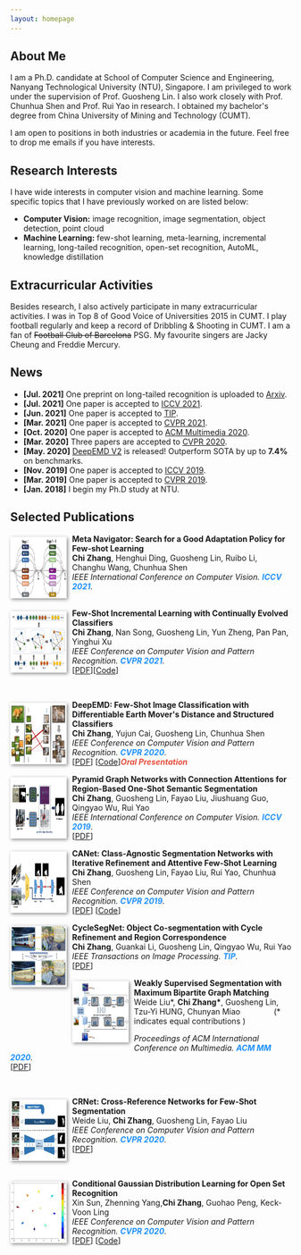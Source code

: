 ```yaml
---
layout: homepage
---
```


## About Me

I am a Ph.D. candidate at School of Computer Science and Engineering, Nanyang Technological University (NTU), Singapore. I am privileged to work under the supervision of Prof. Guosheng Lin.  I also work closely with Prof. Chunhua Shen and Prof. Rui Yao in research. I obtained my bachelor's degree from China University of Mining and Technology (CUMT).

I am open to positions in both industries or academia in the future. Feel free to drop me emails if you have interests.

## Research Interests
I have wide interests in computer vision and machine learning. Some specific topics that I have previously worked on are listed below:
- **Computer Vision:** image recognition, image segmentation, object detection, point cloud
- **Machine Learning:** few-shot learning, meta-learning, incremental learning, long-tailed recognition, open-set recognition, AutoML, knowledge distillation

## Extracurricular Activities
Besides research, I also actively participate in many extracurricular activities. I was in Top 8 of Good Voice of Universities 2015 in CUMT. I play football regularly and keep a record of  Dribbling & Shooting  in CUMT. I am a fan of  <del>Football Club of Barcelona</del> PSG. My favourite singers are Jacky Cheung and Freddie Mercury.

## News
- **[Jul. 2021]** One preprint on long-tailed recognition is uploaded to [Arxiv](https://arxiv.org/abs/2108.12757).
- **[Jul. 2021]** One paper is accepted to [ICCV 2021](http://iccv2021.thecvf.com/).
- **[Jun. 2021]** One paper is accepted to [TIP](https://ieeexplore.ieee.org/xpl/RecentIssue.jsp?punumber=83).
- **[Mar. 2021]** One paper is accepted to [CVPR 2021](http://cvpr2021.thecvf.com/).
- **[Oct. 2020]** One paper is accepted to [ACM Multimedia 2020](https://2020.acmmm.org/).
- **[Mar. 2020]** Three papers are accepted to [CVPR 2020](http://cvpr2020.thecvf.com/).
- **[May. 2020]** [DeepEMD V2](https://arxiv.org/pdf/2003.06777.pdf) is released! Outperform SOTA by up to **7.4%** on benchmarks.
- **[Nov. 2019]** One paper is accepted to [ICCV 2019](https://iccv2019.thecvf.com/).
- **[Mar. 2019]** One paper is accepted to [CVPR 2019](https://cvpr2019.thecvf.com/).
- **[Jan. 2018]** I begin my Ph.D study at NTU.

## Selected Publications
[comment]: <> (iccv2021.)
<div class="paper">
  <div class="teaser" style="float:left;width:20%;margin: 5px 10px 10px 0;"><img src="images/teaser/search_fsl.png" height="110" style="box-shadow:2px 2px 6px #888888"/></div>
<p><strong>Meta Navigator: Search for a Good Adaptation Policy for Few-shot Learning</strong>
<br />
<strong>Chi Zhang</strong>, Henghui Ding, Guosheng Lin, Ruibo Li, Changhu Wang, Chunhua Shen
<br />
<em>IEEE International Conference on Computer Vision. <strong><i style="color:#1e90ff">ICCV 2021</i></strong>.</em>
<br /> 
<br/>
</p>
</div>



[comment]: <> (fscil.)
<div class="paper">
  <div class="teaser" style="float:left;width:20%;margin: 5px 10px 10px 0;"><img src="images/teaser/fscil.png" height="110" style="box-shadow:2px 2px 6px #888888"/></div>
<p><strong>Few-Shot Incremental Learning with Continually Evolved Classifiers</strong>
<br />
<strong>Chi Zhang</strong>,  Nan Song, Guosheng Lin, Yun Zheng, Pan Pan, Yinghui Xu
<br />
<em>IEEE Conference on Computer Vision and Pattern Recognition. <strong><i style="color:#1e90ff">CVPR 2021</i></strong>.</em>
<br /> 
  [<a href="https://arxiv.org/abs/2104.03047">PDF</a>][<a href="https://github.com/icoz69/CEC-CVPR2021">Code</a>]
</p>
 <br>
</div>




[comment]: <> (DEEPEMD.)
<div class="paper">
  <div class="teaser" style="float:left;width:20%;margin: 5px 10px 10px 0;"><img src="images/teaser/deepemd.png" height="110" style="box-shadow:2px 2px 6px #888888"/></div>
<p><strong>DeepEMD: Few-Shot Image Classification with Differentiable Earth Mover's Distance and Structured Classifiers</strong>
<br />
<strong>Chi Zhang</strong>,  Yujun Cai, Guosheng Lin, Chunhua Shen
<br />
<em>IEEE Conference on Computer Vision and Pattern Recognition. <strong><i style="color:#1e90ff">CVPR 2020</i></strong>.</em>
<br /> 
[<a href="https://openaccess.thecvf.com/content_CVPR_2020/papers/Zhang_DeepEMD_Few-Shot_Image_Classification_With_Differentiable_Earth_Movers_Distance_and_CVPR_2020_paper.pdf">PDF</a>] [<a href="https://git.io/DeepEMD">Code</a>]<strong><i style="color:#e74d3c">Oral Presentation</i></strong>
</p>
</div>

[comment]: <> (pgnet.)
<div class="paper">
  <div class="teaser" style="float:left;width:20%;margin: 5px 10px 10px 0;"><img src="images/teaser/pgnet.png" height="110" style="box-shadow:2px 2px 6px #888888"/></div>
<p><strong>Pyramid Graph Networks with Connection Attentions for Region-Based One-Shot Semantic Segmentation</strong>
<br />
<strong>Chi Zhang</strong>, Guosheng Lin, Fayao Liu, Jiushuang Guo, Qingyao Wu, Rui Yao
<br />
<em>IEEE International Conference on Computer Vision. <strong><i style="color:#1e90ff">ICCV 2019</i></strong>.</em>
<br /> 
[<a href="https://openaccess.thecvf.com/content_ICCV_2019/papers/Zhang_Pyramid_Graph_Networks_With_Connection_Attentions_for_Region-Based_One-Shot_Semantic_ICCV_2019_paper.pdf">PDF</a>]
</p>
</div>


[comment]: <> (CANET.)
<div class="paper">
  <div class="teaser" style="float:left;width:20%;margin: 5px 10px 10px 0;"><img src="images/teaser/canet.png" height="110" style="box-shadow:2px 2px 6px #888888"/></div>
<p><strong>CANet: Class-Agnostic Segmentation Networks with Iterative Refinement and Attentive Few-Shot Learning</strong>
<br />
<strong>Chi Zhang</strong>, Guosheng Lin, Fayao Liu, Rui Yao, Chunhua Shen
<br />
<em>IEEE Conference on Computer Vision and Pattern Recognition. <strong><i style="color:#1e90ff">CVPR 2019</i></strong>.</em>
<br /> 
[<a href="https://openaccess.thecvf.com/content_CVPR_2019/papers/Zhang_CANet_Class-Agnostic_Segmentation_Networks_With_Iterative_Refinement_and_Attentive_Few-Shot_CVPR_2019_paper.pdf">PDF</a>] [<a href="https://github.com/icoz69/CaNet">Code</a>]
</p>
</div>


[comment]: <> (tip.)
<div class="paper">
  <div class="teaser" style="float:left;width:20%;margin: 5px 10px 10px 0;"><img src="images/teaser/cycleseg.png" height="110" style="box-shadow:2px 2px 6px #888888"/></div>
<p><strong>CycleSegNet: Object Co-segmentation with Cycle Refinement and Region Correspondence</strong>
<br />
<strong>Chi Zhang</strong>, Guankai Li, Guosheng Lin, Qingyao Wu, Rui Yao
<br />
<em>IEEE Transactions on Image Processing. <strong><i style="color:#1e90ff">TIP</i></strong>.</em>
<br /> 
[<a href="https://arxiv.org/abs/2101.01308">PDF</a>] 
</p>
</div>




[comment]: <> (acm2020.)
<div class="paper">
  <div class="teaser" style="float:left;width:20%;margin: 5px 10px 10px 0;"><img src="images/teaser/acm2020.jpg" height="110" style="box-shadow:2px 2px 6px #888888"/></div>
<p><strong>Weakly Supervised Segmentation with Maximum Bipartite Graph Matching</strong>
<br />
 Weide Liu*, <strong>Chi Zhang*</strong>, Guosheng Lin, Tzu-Yi HUNG, Chunyan Miao     
   &emsp;&emsp;&emsp;&emsp;(* indicates equal contributions )
<br />

<em>Proceedings of ACM International Conference on Multimedia. 
  <strong><i style="color:#1e90ff"> ACM MM 2020</i></strong>.</em>
<br /> 
  [<a href="https://dl.acm.org/doi/10.1145/3394171.3413652">PDF</a>]
</p>
 <br>
</div>








[comment]: <> (crnet.)
<div class="paper">
  <div class="teaser" style="float:left;width:20%;margin: 5px 10px 10px 0;"><img src="images/teaser/crnet.jpg" height="110" style="box-shadow:2px 2px 6px #888888"/></div>
<p><strong>CRNet: Cross-Reference Networks for Few-Shot Segmentation</strong>
<br />
 Weide Liu, <strong>Chi Zhang</strong>, Guosheng Lin, Fayao Liu
<br />
<em>IEEE Conference on Computer Vision and Pattern Recognition. <strong><i style="color:#1e90ff">CVPR 2020</i></strong>.</em>
<br /> 
  [<a href="http://openaccess.thecvf.com/content_CVPR_2020/papers/Liu_CRNet_Cross-Reference_Networks_for_Few-Shot_Segmentation_CVPR_2020_paper.pdf">PDF</a>]
</p>
 <br>
</div>



[comment]: <> (cgdl.)
<div class="paper">
  <div class="teaser" style="float:left;width:20%;margin: 5px 10px 10px 0;"><img src="images/teaser/CGDL.jpg" height="110" style="box-shadow:2px 2px 6px #888888"/></div>
<p><strong>Conditional Gaussian Distribution Learning for Open Set Recognition</strong>
<br />
  Xin Sun, Zhenning Yang,<strong>Chi Zhang</strong>, Guohao Peng, Keck-Voon Ling
<br />
<em>IEEE Conference on Computer Vision and Pattern Recognition. <strong><i style="color:#1e90ff">CVPR 2020</i></strong>.</em>
<br /> 
  [<a href="https://openaccess.thecvf.com/content_CVPR_2020/papers/Sun_Conditional_Gaussian_Distribution_Learning_for_Open_Set_Recognition_CVPR_2020_paper.pdf">PDF</a>] [<a href="https://github.com/mattolson93/CGDL-for-Open-Set-Recognition">Code</a>]
</p>
 <br>
</div>









<!---

comment


-->
<br/>
<br/>
<br/>

<script type="text/javascript" id="clustrmaps" src="//cdn.clustrmaps.com/map_v2.js?cl=ffffff&w=400&t=tt&d=eAfKNKZsOgD_ZyKC7W_WdyQ46axPnNT9ipXZefdpcjU&co=2d78ad&ct=ffffff&cmo=3acc3a&cmn=ff5353"></script>
